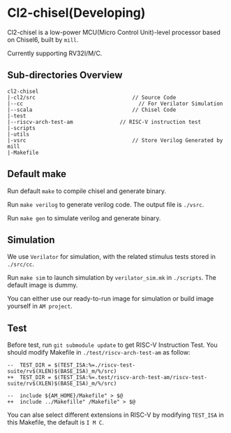 # Cl2-chisel(Developing)

Cl2-chisel is a low-power MCU(Micro Control Unit)-level processor based on Chisel6, built by `mill`.

Currently supporting RV32I/M/C.

## Sub-directories Overview

```shell
cl2-chisel
|-cl2/src						        // Source Code
|--cc							          // For Verilator Simulation
|--scala						        // Chisel Code
|-test
|--riscv-arch-test-am				// RISC-V instruction test
|-scripts						
|-utils							
|-vsrc							        // Store Verilog Generated by mill
|-Makefile
```
## Default make

Run default `make` to compile chisel and generate binary. 

Run `make verilog` to generate verilog code. The output file is `./vsrc`.

Run `make gen` to simulate verilog and generate binary.

## Simulation

We use `Verilator` for simulation, with the related stimulus tests stored in `./src/cc`.

Run `make sim` to launch simulation by `verilator_sim.mk` in `./scripts`. The default image is dummy.

You can either use our ready-to-run image for simulation or build image yourself in `AM project`.

## Test

Before test, run `git submodule update` to get RISC-V Instruction Test. You should modify Makefile in `./test/riscv-arch-test-am` as follow:

```Shell
--  TEST_DIR = $(TEST_ISA:%=./riscv-test-suite/rv$(XLEN)$(BASE_ISA)_m/%/src)
++  TEST_DIR = $(TEST_ISA:%=.test/riscv-arch-test-am/riscv-test-suite/rv$(XLEN)$(BASE_ISA)_m/%/src)

--  include ${AM_HOME}/Makefile" > $@
++  include ../Makefille" /Makefile" > $@
```

You can alse select different extensions in RISC-V by modifying `TEST_ISA` in this Makefile, the default is `I M C`.

